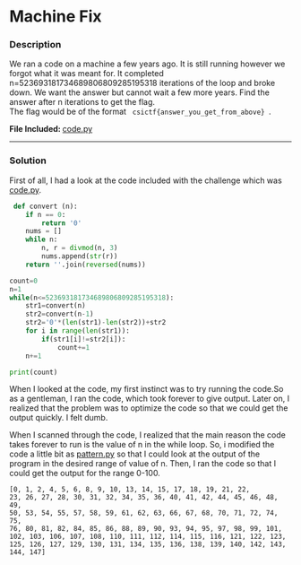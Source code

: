 # Machine Fix
<h3>Description</h3>
 We ran a code on a machine a few years ago. It is still running however we forgot what it was meant for. It completed n=523693181734689806809285195318 iterations of the loop and broke down. We want the answer but cannot wait a few more years. Find the answer after n iterations to get the flag.<br>
 The flag would be of the format <code> csictf{answer_you_get_from_above} </code>.
 
 
 <strong> File Included: </strong> <a href='https://github.com/TheFakeS1imShady/CTF-Writeups/blob/master/CSICTF-2020/Machine%20Fix/code.py'>code.py</a><hr>
 
 <h3>Solution</h3>
 First of all, I had a look at the code included with the challenge which was <a href='https://github.com/TheFakeS1imShady/CTF-Writeups/blob/master/CSICTF-2020/Machine%20Fix/code.py'>code.py</a>.
	
```python
 def convert (n):
    if n == 0:
        return '0'
    nums = []
    while n:
        n, r = divmod(n, 3)
        nums.append(str(r))
    return ''.join(reversed(nums))

count=0
n=1
while(n<=523693181734689806809285195318):
	str1=convert(n)
	str2=convert(n-1)
	str2='0'*(len(str1)-len(str2))+str2
	for i in range(len(str1)):
		if(str1[i]!=str2[i]):
			count+=1
	n+=1

print(count)
```
 When I looked at the code, my first instinct was to try running the code.So as a gentleman, I ran the code, which took forever to give output. Later on, I realized that the problem was to optimize the code so that we could get the output quickly. I felt dumb.<br>
 
 When I scanned through the code, I realized that the main reason the code takes forever to run is the value of n in the while loop. So, i modified the code a little bit as <a href='https://github.com/TheFakeS1imShady/CTF-Writeups/blob/master/CSICTF-2020/Machine%20Fix/pattern.py'>pattern.py</a> so that I could look at the output of the program in the desired range of value of n. Then, I ran the code so that I could get the output for the range 0-100.
 
 <code>[0, 1, 2, 4, 5, 6, 8, 9, 10, 13, 14, 15, 17, 18, 19, 21, 22, 23, 26, 27, 28, 30, 31, 32, 34, 35, 36, 40, 41, 42, 44, 45, 46, 48, 49, 50, 53, 54, 55, 57, 58, 59, 61, 62, 63, 66, 67, 68, 70, 71, 72, 74, 75, 76, 80, 81, 82, 84, 85, 86, 88, 89, 90, 93, 94, 95, 97, 98, 99, 101, 102, 103, 106, 107, 108, 110, 111, 112, 114, 115, 116, 121, 122, 123, 125, 126, 127, 129, 130, 131, 134, 135, 136, 138, 139, 140, 142, 143, 144, 147]</code>
 
 
